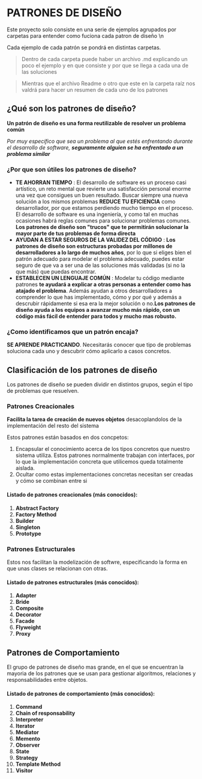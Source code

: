 ﻿# PATRONES DE DISEÑO

Este proyecto solo consiste en una serie de ejemplos agrupados por carpetas para entender como fuciona cada patron de diseño \n

Cada ejemplo de cada patrón se pondrá en distintas carpetas.
> Dentro de cada carpeta puede haber un archivo .md explicando un poco el ejemplo y en que consiste y por que se llega a cada una de las soluciones



> Mientras que el archivo Readme o otro que este en la carpeta raíz nos valdrá para hacer un resumen de cada uno de los patrones



## ¿Qué son los patrones de diseño?

**Un patrón de diseño es una forma reutilizable de resolver un problema común**

_Por muy específico que sea un problema al que estés enfrentando durante el desarrollo de software, __seguramente alguien se ha enfrentado a un problema similar___

### ¿Por que son útiles los patrones de diseño?

* **TE AHORRAN TIEMPO** : El desarrollo de software es un proceso casi artístico, un reto mental que revierte una satisfacción personal enorme una vez que consigues un buen resultado. Buscar siempre una nueva solución a los mismos problemas **REDUCE TU EFICIENCIA** como desarrollador, por que estamos perdiendo mucho tiempo en el proceso. El desarrollo de software es una ingeniería, y como tal en muchas ocasiones habrá reglas comunes para solucionar problemas comunes. **Los patrones de diseño son "trucos" que te permitirán solucionar la mayor parte de tus problemas de forma directa**
* **AYUDAN A ESTAR SEGUROS DE LA VALIDEZ DEL CÓDIGO** : **Los patrones de diseño son estructuras probadas por millones de desarrolladores a lo largo de muchos años**, por lo que si eliges bien el patrón adecuado para modelar el problema adecuado, puedes estar seguro de que va a ser una de las soluciones más validadas (si no la que más) que puedas encontrar.
* **ESTABLECEN UN LENGUAJE COMÚN** : Modelar tu código mediante patrones **te ayudará a explicar a otras personas a entender como has atajado el problema**. Además ayudan a otros desarrolladores a comprender lo que has implementado, cómo y por qué y además a descrubir rápidamente si esa era la mejor solución o no.**Los patrones de diseño ayuda a los equipos a avanzar mucho más rápido, con un código más fácil de entender para todos y mucho mas robusto.**

### ¿Como identificamos que un patrón encaja?
**SE APRENDE PRACTICANDO**. Necesitarás conocer que tipo de problemas soluciona cada uno y descubrir cómo aplicarlo a casos concretos.

## Clasificación de los patrones de diseño
Los patrones de diseño se pueden dividir en distintos grupos, según el tipo de problemas que resuelven.

### Patrones Creacionales
**Facilita la tarea de creación de nuevos objetos** desacoplandolos de la implementación del resto del sistema

Estos patrones están basados en dos concpetos:
1. Encapsular el conocimiento acerca de los tipos concretos que nuestro sistema utiliza. Estos patrones normalmente trabajan con interfaces, por lo que la implementación concreta que utilicemos queda totalmente aislada.
2. Ocultar como estas implementaciones concretas necesitan ser creadas y cómo se combinan entre si

#### Listado de patrones creacionales (más conocidos):
1. **Abstract Factory**
2. **Factory Method**
3. **Builder**
4. **Singleton**
5. **Prototype**

### Patrones Estructurales
Estos nos facilitan la modelización de softwre, especificando la forma en que unas clases se relacionan con otras.

#### Listado de patrones estructurales (más conocidos):
1. **Adapter**
2. **Bride**
3. **Composite**
4. **Decorator**
5. **Facade**
6. **Flyweight**
7. **Proxy**

## Patrones de Comportamiento
El grupo de patrones de diseño mas grande, en el que se encuentran la mayoria de los patrones que se usan para gestionar algoritmos, relaciones y responsabilidades entre objetos.


#### Listado de patrones de comportamiento (más conocidos):

1.  **Command**
2.  **Chain of responsability**
3.  **Interpreter**
4.  **Iterator**
5.  **Mediator**
6.  **Memento**
7.  **Observer**
8.  **State**
9.  **Strategy**
10. **Template Method**
11. **Visitor** 